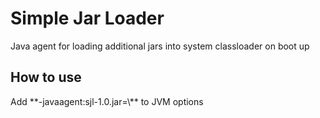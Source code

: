 <h1>Simple Jar Loader</h1>
Java agent for loading additional jars into system classloader on boot up

<h2>How to use</h2>
Add **-javaagent:sjl-1.0.jar=\<comma separated list of relative paths with jars\>** to JVM options
